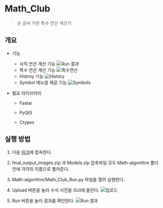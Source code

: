 # Math_Club
> 손 글씨 기반 특수 연산 계산기

## 개요
- 기능
  * 사칙 연산 계산 기능
![Run 결과](https://user-images.githubusercontent.com/48426909/91993535-74356d80-ed70-11ea-8916-8e3cddec620a.gif)
  * 특수 연산 계산 기능
![특수연산](https://user-images.githubusercontent.com/48426909/92005903-03498200-ed7f-11ea-990f-7647fffdfbc8.gif)
  * Histroy 기능
![History](https://user-images.githubusercontent.com/48426909/92005913-047aaf00-ed7f-11ea-9da1-57e1d03b2ddf.gif)
  * Symbol 메뉴얼 제공 기능
![Symbols](https://user-images.githubusercontent.com/48426909/91993555-78618b00-ed70-11ea-8779-1eb115e1d8a3.gif)

- 필요 라이브러리
  * Fastai

  * PyQt5

  * Ctypes

## 실행 방법
1. 다음 [링크](https://drive.google.com/drive/folders/156K3_ntnY2QgR6tK0yzkvjM0d4bevb2W?usp=sharing
)에 접속한다.

2. final_output_images.zip 과 Models.zip 압축파일 모두 Math-algorithm 폴더안에 각각의 이름으로 풀어준다.

3. Math-algorithm/Math_Club_Run.py 파일을 열어 실행한다.

4. Upload 버튼을 눌러 수식 사진을 GUI에 올린다.
![업로드](https://user-images.githubusercontent.com/48426909/91992986-cc1fa480-ed6f-11ea-9b1d-373ab87517f0.gif)
5. Run 버튼을 눌러 결과를 확인한다.
![Run 결과](https://user-images.githubusercontent.com/48426909/91993535-74356d80-ed70-11ea-8916-8e3cddec620a.gif)
